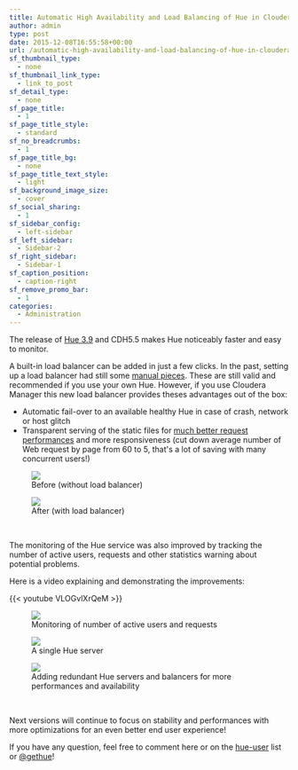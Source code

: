 ```yaml
---
title: Automatic High Availability and Load Balancing of Hue in Cloudera Manager with monitoring
author: admin
type: post
date: 2015-12-08T16:55:58+00:00
url: /automatic-high-availability-and-load-balancing-of-hue-in-cloudera-manager-with-monitoring/
sf_thumbnail_type:
  - none
sf_thumbnail_link_type:
  - link_to_post
sf_detail_type:
  - none
sf_page_title:
  - 1
sf_page_title_style:
  - standard
sf_no_breadcrumbs:
  - 1
sf_page_title_bg:
  - none
sf_page_title_text_style:
  - light
sf_background_image_size:
  - cover
sf_social_sharing:
  - 1
sf_sidebar_config:
  - left-sidebar
sf_left_sidebar:
  - Sidebar-2
sf_right_sidebar:
  - Sidebar-1
sf_caption_position:
  - caption-right
sf_remove_promo_bar:
  - 1
categories:
  - Administration
---
```


The release of [Hue 3.9][1] and CDH5.5 makes Hue noticeably faster and easy to monitor.

A built-in load balancer can be added in just a few clicks. In the past, setting up a load balancer had still some [manual pieces][2]. These are still valid and recommended if you use your own Hue. However, if you use Cloudera Manager this new load balancer provides theses advantages out of the box:

- Automatic fail-over to an available healthy Hue in case of crash, network or host glitch
- Transparent serving of the static files for [much better request performances][3] and more responsiveness (cut down average number of Web request by page from 60 to 5, that's a lot of saving with many concurrent users!)

<figure><a href="https://cdn.gethue.com/uploads/2015/03/without-nginx.png"><img src="https://cdn.gethue.com/uploads/2015/03/without-nginx.png" /></a><figcaption>Before (without load balancer)</figcaption></figure>

<figure><a href="https://cdn.gethue.com/uploads/2015/03/with-nginx.png"><img src="https://cdn.gethue.com/uploads/2015/03/with-nginx.png" /></a><figcaption>After (with load balancer)</figcaption></figure>

&nbsp;

The monitoring of the Hue service was also improved by tracking the number of active users, requests and other statistics warning about potential problems.

Here is a video explaining and demonstrating the improvements:

{{< youtube VLOGvlXrQeM >}}

<figure><a href="https://cdn.gethue.com/uploads/2015/12/hue-cm-monitoring2.png"><img src="https://cdn.gethue.com/uploads/2015/12/hue-cm-monitoring2.png" /></a><figcaption>Monitoring of number of active users and requests</figcaption></figure>

<figure><a href="https://cdn.gethue.com/uploads/2015/12/hue-cm-1-instance-1024x404.png"><img src="https://cdn.gethue.com/uploads/2015/12/hue-cm-1-instance-1024x404.png" /></a><figcaption>A single Hue server</figcaption></figure>

<figure><a href="https://cdn.gethue.com/uploads/2015/12/hue-cmlb-e1449521110230-1024x335.png"><img src="https://cdn.gethue.com/uploads/2015/12/hue-cmlb-e1449521110230-1024x335.png" /></a><figcaption>Adding redundant Hue servers and balancers for more performances and availability</figcaption></figure>

&nbsp;

Next versions will continue to focus on stability and performances with more optimizations for an even better end user experience!

If you have any question, feel free to comment here or on the [hue-user][6] list or [@gethue][7]!

[1]: https://gethue.com/hue-3-9-with-all-its-improvements-is-out/
[2]: https://gethue.com/automatic-high-availability-with-hue-and-cloudera-manager/
[3]: https://gethue.com/using-nginx-to-speed-up-hue-3-8-0/
[4]: https://cdn.gethue.com/uploads/2015/12/hue-cm-1-instance.png
[5]: https://cdn.gethue.com/uploads/2015/12/hue-cmlb.png
[6]: http://groups.google.com/a/cloudera.org/group/hue-user
[7]: https://twitter.com/gethue

